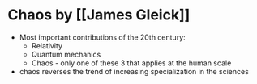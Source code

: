 
# Chaos by [[James Gleick]]

* Most important contributions of the 20th century:
    * Relativity
    * Quantum mechanics
    * Chaos - only one of these 3 that applies at the human scale 
* chaos reverses the trend of increasing specialization in the sciences 